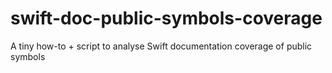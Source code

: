 # swift-doc-public-symbols-coverage
A tiny how-to + script to analyse Swift documentation coverage of public symbols
